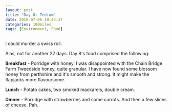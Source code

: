 ```yaml
---
layout: post
title: "Day 8: Tedium"
date: 2010-07-06 10:43:37
categories: 100miles
tags: [Environment, Food]
---
```


I could murder a swiss roll.

<!--more-->

Alas, not for another 22 days. Day 8's food comprised the following:

**Breakfast** - Porridge with honey. I was disappointed with the Chain Bridge Farm Tweedside honey, quite granular. I have now found some blossom honey from perthshire and it's smooth and strong. It might make the flapjacks more flavoursome.

**Lunch** - Potato cakes, two smoked mackarels, double cream.

**Dinner** - Porridge with strawberries and some carrots. And then a few slices of cheese. Pah.
